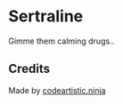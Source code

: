 Sertraline
==========
Gimme them calming drugs..

Credits
-------
Made by [codeartistic.ninja](http://the.codeartistic.ninja/)
